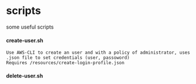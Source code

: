 # scripts
some useful scripts

#### create-user.sh
    Use AWS-CLI to create an user and with a policy of administrator, uses .json file to set credentials (user, passoword)
    Requires /resources/create-login-profile.json

#### delete-user.sh
    
